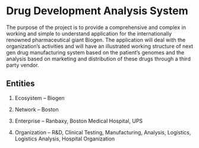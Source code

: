 # Drug Development Analysis System

The purpose of the project is to provide a comprehensive and complex in working and simple to understand application for the internationally renowned pharmaceutical giant Biogen. The application will deal with the organization’s activities and will have an illustrated working structure of next gen drug manufacturing system based on the patient’s genomes and the analysis based on marketing and distribution of these drugs through a third party vendor.

## Entities 

1. Ecosystem – Biogen

2. Network – Boston

3. Enterprise – Ranbaxy, Boston Medical Hospital, UPS

4. Organization – R&D, Clinical Testing, Manufacturing, Analysis, Logistics, Logistics  Analysis, Hospital  Organization



